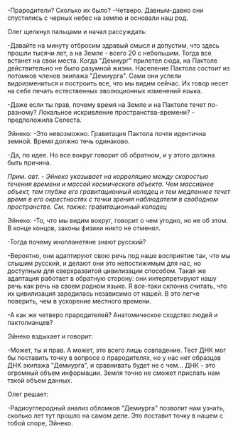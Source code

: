 
-Прародители? Сколько их было?
-Четверо. Давным-давно они спустились с черных небес на землю и основали наш род.

Олег щелкнул пальцами и начал рассуждать:

-Давайте на минуту отбросим здравый смысл и допустим, что здесь прошли тысячи лет, а на Земле - всего 20 с небольшим. Тогда все встанет на свои места. Когда "Демиург" прилетел сюда, на Пактоле действительно не было разумной жизни. Население Пактола состоит из потомков членов экипажа "Демиурга". Сами они успели видоизмениться и построить все, что мы видим сейчас. Их говор несет на себе печать естественных эволюционных изменений языка. 

-Даже если ты прав, почему время на Земле и на Пактоле течет по-разному? Локальное искривление пространства-времени? - предположила Селеста.

Эйнеко:
-Это невозможно. Гравитация Пактола почти идентична земной. Время должно течь одинаково.

-Да, по идее. Но все вокруг говорит об обратном, и у этого должна быть причина.

*Прим. авт. - Эйнеко указывает на корреляцию между скоростью течения времени и массой космического объекта. Чем массивнее объект, тем глубже его гравитационный колодец и тем медленнее течет время в его окрестностях с точки зрения наблюдателя в свободном пространстве. См. также: гравитационный колодец*

Эйнеко:
-То, что мы видим вокруг, говорит о чем угодно, но не об этом. В конце концов, законы физики никто не отменял.

-Тогда почему инопланетяне знают русский?

-Вероятно, они адаптируют свою речь под наше восприятие так, что мы слышим русский, и делают они это непостижимым для нас, но доступным для сверхразвитой цивилизации способом. Такая же адаптация работает в обратную сторону: они интерпретируют нашу речь как речь на своем родном языке. Я все-таки склонна считать, что их цивилизация зародилась независимо от нашей. В это легче поверить, чем в ускорение местного времени.

-А как же четверо прародителей? Анатомическое сходство людей и пактолианцев?

Эйнеко вздыхает и говорит:

-Может, ты и прав. А может, это всего лишь совпадение. Тест ДНК мог бы поставить точку в вопросе о прародителях, но у нас нет образцов ДНК экипажа "Демиурга", и сравнивать будет не с чем... ДНК - это огромный объем информации. Земля точно не сможет прислать нам такой объем данных.

Олег решает:

-Радиоуглеродный анализ обломков "Демиурга" позволит нам узнать, сколько лет тут прошло на самом деле. Это поставит точку в нашем с тобой споре, Эйнеко.